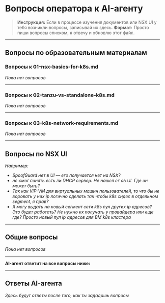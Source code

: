 # Вопросы оператора к AI-агенту

> **Инструкция:** Если в процессе изучения документов или NSX UI у тебя возникли вопросы, записывай их здесь.
> **Формат:** Просто пиши вопросы списком, я отвечу и обновлю этот файл.

---

## Вопросы по образовательным материалам

### Вопросы к 01-nsx-basics-for-k8s.md

*Пока нет вопросов*

---

### Вопросы к 02-tanzu-vs-standalone-k8s.md

*Пока нет вопросов*

---

### Вопросы к 03-k8s-network-requirements.md

*Пока нет вопросов*

---

## Вопросы по NSX UI

*Например:*
- *SpoofGuard нет в UI — его получается нет на NSX?*
- *не смог понять есть ли DHCP сервер. Не нашел ег ов UI. Где он может быть?*
- *Так как VIP-VM для виртуальных машин пользователей, то что бы не воровать у них ip логично сделать так чтобы k8s сидел в отдельном segment, я прав?*
- *Я могу выдать на новый сегмент сети k8s пул других ip адресов? Это будет работать? Не нужно их получать у провайдера или еще где? Просто новый пул ip адресов для ВМ k8s кластера*

---

## Общие вопросы

*Пока нет вопросов*

---

**AI-агент ответит на все вопросы ниже:**

---

## Ответы AI-агента

*Здесь будут ответы после того, как ты зададашь вопросы*
